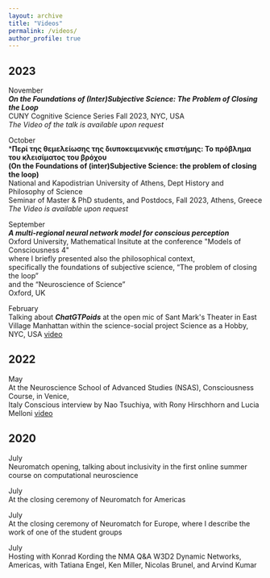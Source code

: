 ```yaml
---
layout: archive
title: "Videos"
permalink: /videos/
author_profile: true
---
```


2023
----

November  
***On the Foundations of (Inter)Subjective Science: The Problem of Closing the Loop***  
CUNY Cognitive Science Series Fall 2023, NYC, USA  
*The Video of the talk is available upon request* 

October  
***Περί της θεμελείωσης της διυποκειμενικής επιστήμης: Το πρόβλημα του κλεισίματος του βρόχου  
(On the Foundations of (inter)Subjective Science: the problem of closing the loop)**  
National and Kapodistrian University of Athens, Dept History and Philosophy of Science  
Seminar of Master & PhD students, and Postdocs, Fall 2023, Athens, Greece  
*The Video is available upon request*  

September  
***A multi-regional neural network model for conscious perception***  
Oxford University, Mathematical Insitute at the conference "Models of Consciousness 4"  
where I briefly presented also the philosophical context,  
specifically the foundations of subjective science, “The problem of closing the loop”  
and the “Neuroscience of Science”  
Oxford, UK

February  
Talking about ***ChatGTPoids*** at the open mic of Sant Mark's Theater in East Village Manhattan within the science-social project Science as a Hobby, NYC, USA
[video](https://video.wixstatic.com/video/ee0a28_6bd1e3b5810d48bc860d179bb701880d/1080p/mp4/file.mp4)


2022
----
May  
At the Neuroscience School of Advanced Studies (NSAS), Consciousness Course, in Venice,  
Italy Conscious interview by Nao Tsuchiya, with Rony Hirschhorn and Lucia Melloni
[video](https://www.youtube.com/watch?v=LMjNXLBUmIY)

 
2020
----
July  
Neuromatch opening, talking about inclusivity in the first online summer course on computational neuroscience

July  
At the closing ceremony of Neuromatch for Americas

July  
At the closing ceremony of Neuromatch for Europe, where I describe the work of one of the student groups

July  
Hosting with Konrad Kording the NMA Q&A W3D2 Dynamic Networks, Americas, with Tatiana Engel, Ken Miller, Nicolas Brunel, and Arvind Kumar

